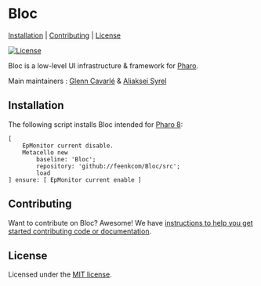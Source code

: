# Bloc

[Installation](#installation) | [Contributing](#contributing) |  [License](#license)

[![License](https://img.shields.io/github/license/feenkcom/Bloc.svg?style=flat-square)][license]

Bloc is a low-level UI infrastructure & framework for [Pharo](http://pharo.org/).

Main maintainers : [Glenn Cavarlé](https://github.com/GlennCavarle) & [Aliaksei Syrel](https://github.com/syrel)

## Installation

The following script installs Bloc intended for [Pharo 8](https://pharo.org/download):<br>

```smalltalk
[
    EpMonitor current disable.
    Metacello new
        baseline: 'Bloc';
        repository: 'github://feenkcom/Bloc/src';
        load
] ensure: [ EpMonitor current enable ]
```

## Contributing

Want to contribute on Bloc? Awesome!
We have [instructions to help you get started contributing code or documentation][contributing].

## License

Licensed under the [MIT license][license].

[license]: ./LICENSE
[contributing]: ./CONTRIBUTING.md
